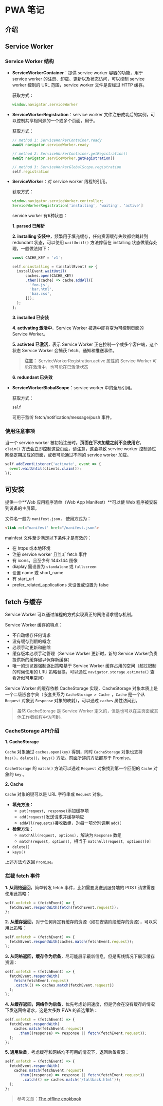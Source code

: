 # PWA 笔记

## 介绍



## Service Worker

### Service Worker 结构

- **ServiceWorkerContainer**：提供 service worker 容器的功能，用于 service worker 的注册、卸载、更新以及状态访问，可以控制 service worker 控制的 URL 范围，service worker 文件是否经过 HTTP 缓存。

  获取方式：

  ```javascript
  window.navigator.serviceWorker
  ```

- **ServiceWorkerRegistration**：service worker 文件注册成功后的实例，可以控制共享相同源的一个或多个页面，用于。

  获取方式：

  ```javascript
  // method 1: ServiceWorkerContainer.ready
  await navigator.serviceWorker.ready
  
  // method 2: ServiceWorkerContainer.getRegistration()
  await navigator.serviceWorker.getRegistration()
  
  // method 3: ServiceWorkerGlobalScope.registration
  self.registration
  ```

  

- **ServiceWorker**：对 service worker 线程的引用。

  获取方式：

  ```javascript
  window.navigator.serviceWorker.controller;
  ServiceWorkerRegistration['installing', 'waiting', 'active']
  ```

  

  service worker 有6种状态：

  **1. parsed 已解析**

  **2. installing 安装中**，频繁用于填充缓存，任何资源缓存失败都会跳转到 redundant 状态，可以使用 `waitUntil()` 方法停留在 installing 状态做缓存处理，一般做法如下：

  ```javascript
  const CACHE_KEY = 'v1';
  
  self.oninstalling = (installEvent) => {
    installEvent.waitUntil(
    	caches.open(CACHE_KEY)
      	.then((cache) => cache.addAll([
          'foo.js',
          'bar.html',
          'baz.css',
        ]));
    );
  };
  ```

  **3. installed 已安装**

  **4. activating 激活中**，Service Worker 被选中即将变为可控制页面的 Service Worker。

  **5. activted 已激活**，表示 Service Worker 正在控制一个或多个客户端，这个状态 Service Worker 会捕获 fetch、通知和推送事件。

  > **注意：**  ServiceWorkerRegistration.active 属性的 Service Worker 可能在激活中，也可能在已激活状态

  **6. redundant 已失效**

  

- **ServiceWorkerBlobalScope**：service worker 中的全局引用。

  获取方式：

  ```javascript
  self
  ```

  

  可用于监听 fetch/notification/message/push 事件。



### 使用注意事项

当一个 service worker 被初始注册时，**页面在下次加载之前不会使用它**。 `claim()` 方法会立即控制这些页面。请注意，这会导致 service worker 控制通过网络定期加载的页面，或者可能通过不同的 service worker 加载。

```javascript
self.addEventListener('activate', event => {
  event.waitUntil(clients.claim());
});
```



## 可安装

提供一个**Web 应用程序清单（Web App Manifest）**可以使 Web 程序被安装到设备的主屏幕。

文件名一般为 `manifest.json`， 使用方式为：

```html
<link rel="manifest" href="/manifest.json">
```



mainfest 文件至少满足以下条件才是有效的：

- 在 https 或本地环境
- 注册 service worker 且监听 fetch 事件
- 有 icons，且至少有 144x144 图像
- diaplay 需设置为 `standalone` 或 `fullscreen`
- 设置 name 或 short_name
- 有 start_url
- prefer_related_applications 未设置或设置为 false



## fetch 与缓存

Service Worker  可以通过编程的方式实现真正的网络请求缓存机制。

Service Worker 缓存的特点：

- 不自动缓存任何请求
- 没有缓存到期的概念
- 必须手动更新和删除
- 缓存版本必须手动管理（Service Worker 更新时，新的 Service Worker负责提供新的缓存键以保存新缓存）
- 唯一的浏览器强制逐出策略基于 Service Worker 缓存占用的空间（超过限制的时候使用的 LRU 策略替换，可以通过 `navigator.storage.estimate()` 查看近似可用空间）

Service Worker  的缓存依赖 CacheStorage 实现，CacheStorage 对象本质上是一个二级嵌套字典（嵌套关系为  `CacheStorage > Cache `，`Cache` 是一个从 `Request` 对象到 `Response`  对象的映射），可以通过 `caches` 属性访问到。

> 虽然 CacheStorage 是 Service Worker 定义的，但是也可以在主页面或其他工作者线程中访问到。

### CacheStorage API介绍

**1. CacheStorage**

`Cache` 对象通过 `caches.open(key)` 得到，同时 `CacheStorage` 对象也支持 `has()`，`delete()`，`keys()` 方法。前面所述的方法都基于 Promise。

`CacheStorage` 的 `match()` 方法可以通过 `Request` 对象找到第一个匹配的 `Cache` 对象的 `key` 。

**2. Cache**

`Cache` 对象的键可以是 URL 字符串或 `Request` 对象。

- **填充方法：** 
  - `put(request, response)`添加缓存项
  - `add(request)`发送请求并缓存响应
  - `addAll(requests)`接收数组，对每一项分别调用 `add()`
- **检索方法：**
  - `matchAll(request, options)`，解决为 `Response` 数组
  - `match(request, options)`，相当于 `matchAll(request, options)[0]`
- `delete()`
- `keys()`

上述方法均返回 `Promise`。



### 拦截 fetch 事件

**1. 从网络返回**，简单转发 fetch 事件，比如需要发送到服务端的 POST 请求需要使用此策略：

```javascript
self.onfetch = (fetchEvent) => {
  fetchEvent.respondWith(fetch(fetchEvent.request));
};
```

**2. 从缓存返回**，对于任何肯定有缓存的资源（如在安装阶段缓存的资源），可以采用此策略：

```javascript
self.onfetch = (fetchEvent) => {
  fetchEvent.respondWith(caches.match(fetchEvent.request));
};
```

**3. 从网络返回，缓存作为后备**，尽可能展示最新信息，但是离线情况下展示缓存资源：

```javascript
self.onfetch = (fetchEvent) => {
  fetchEvent.respondWith(
    fetch(fetchEvent.request)
    .catch(() => caches.match(fetchEvent.request))
  );
};
```

**4. 从缓存返回，网络作为后备**，优先考虑访问速度，但是仍会在没有缓存的情况下发送网络请求，这是大多数 PWA 的首选策略：

```javascript
self.onfetch = (fetchEvent) => {
  fetchEvent.respondWith(
    caches.match(fetchEvent.request)
      .then((response) => response || fetch(fetchEvent.request));
  );
};
```

**5. 通用后备**，考虑缓存和网络均不可用的情况下，返回后备资源：

```javascript
self.onfetch = (fetchEvent) => {
  fetchEvent.respondWith(
    caches.match(fetchEvent.request)
      .then((response) => response || fetch(fetchEvent.request))
    	.catch(() => caches.match('/fallback.html'));
  );
};
```



> 参考文章：[The offline cookbook](https://jakearchibald.com/2014/offline-cookbook/)

